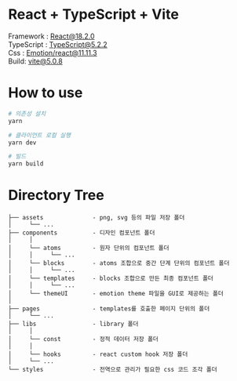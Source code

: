# React + TypeScript + Vite

Framework : [React@18.2.0](https://react.dev) </br>
TypeScript : [TypeScript@5.2.2](https://www.typescriptlang.org/ko/) </br>
Css : [Emotion/react@11.11.3](https://emotion.sh/docs/introduction) </br>
Build: [vite@5.0.8](https://vitejs.dev)
</br>

# How to use

```bash
# 의존성 설치
yarn

# 클라이언트 로컬 실행
yarn dev

# 빌드
yarn build

```

# Directory Tree

```
├── assets              - png, svg 등의 파일 저장 폴더
│     └── ...
├── components          - 디자인 컴포넌트 폴더
│     │
│     └── atoms         - 원자 단위의 컴포넌트 폴더
│     │     └── ...
│     └── blocks        - atoms 조합으로 중간 단계 단위의 컴포넌트 폴더
│     │     └── ...
│     └── templates     - blocks 조합으로 만든 최종 컴포넌트 폴더
│     │     └── ...
│     └── themeUI       - emotion theme 파일을 GUI로 제공하는 폴더
│
├── pages               - templates를 호출한 페이지 단위의 폴더
│     └── ...
├── libs                - library 폴더
│     │
│     └── const         - 정적 데이터 저장 폴더
│     │
│     └── hooks         - react custom hook 저장 폴더
│     └── ...
└── styles              - 전역으로 관리가 필요한 css 코드 조각 폴더

```
